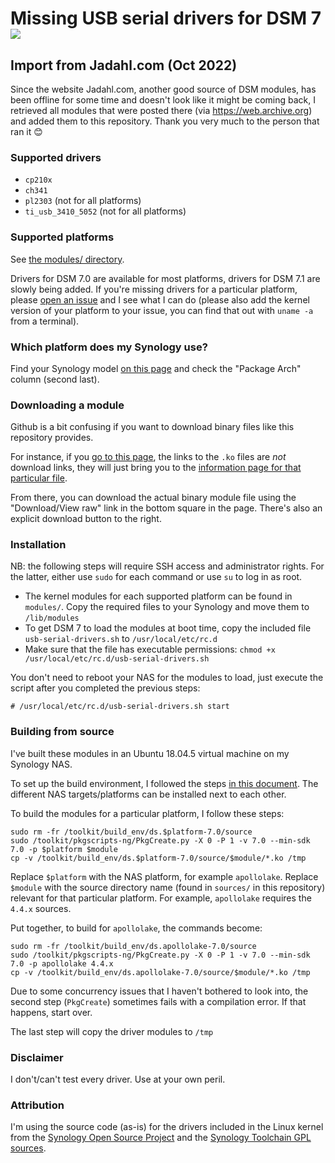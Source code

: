 # Missing USB serial drivers for DSM 7 <a href="https://www.paypal.com/donate?hosted_button_id=E7DEFXHFSK8Y6"><img style="vertical-align:middle" src="https://www.paypalobjects.com/en_GB/i/btn/btn_donate_SM.gif"></a>

## Import from Jadahl.com (Oct 2022)

Since the website Jadahl.com, another good source of DSM modules, has been offline for some time and doesn't look like it might be coming back, I retrieved all modules that were posted there (via https://web.archive.org) and added them to this repository. Thank you very much to the person that ran it 😊

### Supported drivers

* `cp210x`
* `ch341`
* `pl2303` (not for all platforms)
* `ti_usb_3410_5052` (not for all platforms)

### Supported platforms

See [the modules/ directory](https://github.com/robertklep/dsm7-usb-serial-drivers/tree/main/modules).

Drivers for DSM 7.0 are available for most platforms, drivers for DSM 7.1 are slowly being added. If you're missing drivers for a particular platform, please [open an issue](https://github.com/robertklep/dsm7-usb-serial-drivers/issues) and I see what I can do (please also add the kernel version of your platform to your issue, you can find that out with `uname -a` from a terminal).

### Which platform does my Synology use?

Find your Synology model [on this page](https://kb.synology.com/en-uk/DSM/tutorial/What_kind_of_CPU_does_my_NAS_have) and check the "Package Arch" column (second last).

### Downloading a module

Github is a bit confusing if you want to download binary files like this repository provides.

For instance, if you [go to this page](https://github.com/robertklep/dsm7-usb-serial-drivers/tree/main/modules/geminilake/dsm-7.1), the links to the `.ko` files are _not_ download links, they will just bring you to the [information page for that particular file](https://github.com/robertklep/dsm7-usb-serial-drivers/blob/main/modules/geminilake/dsm-7.1/cp210x.ko).

From there, you can download the actual binary module file using the "Download/View raw" link in the bottom square in the page. There's also an explicit download button to the right.

### Installation

NB: the following steps will require SSH access and administrator rights. For the latter, either use `sudo` for each command or use `su` to log in as root.

* The kernel modules for each supported platform can be found in `modules/`. Copy the required files to your Synology and move them to `/lib/modules`
* To get DSM 7 to load the modules at boot time, copy the included file `usb-serial-drivers.sh` to `/usr/local/etc/rc.d`
* Make sure that the file has executable permissions:
  `chmod +x /usr/local/etc/rc.d/usb-serial-drivers.sh`

You don't need to reboot your NAS for the modules to load, just execute the script after you completed the previous steps:
```
# /usr/local/etc/rc.d/usb-serial-drivers.sh start
```

### Building from source

I've built these modules in an Ubuntu 18.04.5 virtual machine on my Synology NAS.

To set up the build environment, I followed the steps [in this document](https://help.synology.com/developer-guide/getting_started/prepare_environment.html). The different NAS targets/platforms can be installed next to each other.

To build the modules for a particular platform, I follow these steps:
```
sudo rm -fr /toolkit/build_env/ds.$platform-7.0/source
sudo /toolkit/pkgscripts-ng/PkgCreate.py -X 0 -P 1 -v 7.0 --min-sdk 7.0 -p $platform $module
cp -v /toolkit/build_env/ds.$platform-7.0/source/$module/*.ko /tmp
```

Replace `$platform` with the NAS platform, for example `apollolake`.
Replace `$module` with the source directory name (found in `sources/` in this repository) relevant for that particular platform. For example, `apollolake` requires the `4.4.x` sources.

Put together, to build for `apollolake`, the commands become:
```
sudo rm -fr /toolkit/build_env/ds.apollolake-7.0/source
sudo /toolkit/pkgscripts-ng/PkgCreate.py -X 0 -P 1 -v 7.0 --min-sdk 7.0 -p apollolake 4.4.x
cp -v /toolkit/build_env/ds.apollolake-7.0/source/$module/*.ko /tmp
```

Due to some concurrency issues that I haven't bothered to look into, the second step (`PkgCreate`) sometimes fails with a compilation error. If that happens, start over.

The last step will copy the driver modules to `/tmp`

### Disclaimer

I don't/can't test every driver. Use at your own peril.

### Attribution

I'm using the source code (as-is) for the drivers included in the Linux kernel from the [Synology Open Source Project](https://sourceforge.net/projects/dsgpl/) and the [Synology Toolchain GPL sources](https://archive.synology.com/download/ToolChain/Synology%20NAS%20GPL%20Source/).
